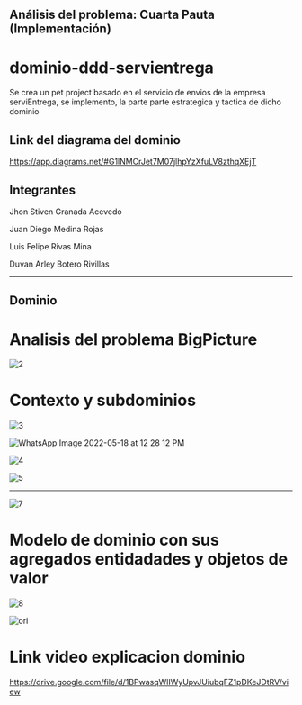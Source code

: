 ## Análisis del problema: Cuarta Pauta (Implementación)

# dominio-ddd-servientrega

 Se crea un pet project  basado  en el servicio de envios de la empresa serviEntrega,  se implemento,  la parte parte estrategica y tactica de dicho dominio

## Link del  diagrama del dominio
https://app.diagrams.net/#G1lNMCrJet7M07jlhpYzXfuLV8zthqXEjT

## Integrantes
Jhon Stiven Granada Acevedo

Juan Diego Medina Rojas

Luis Felipe Rivas Mina

Duvan Arley  Botero Rivillas

----------------------------------------------------
## Dominio

# Analisis del  problema BigPicture

![2](https://user-images.githubusercontent.com/96325513/169106712-69779095-0e68-4609-a68b-d7ef2906452f.jpeg)

# Contexto y subdominios

![3](https://user-images.githubusercontent.com/96325513/169106923-ab063e84-cf97-47d0-a16a-eb675c8346a1.jpeg)

![WhatsApp Image 2022-05-18 at 12 28 12 PM](https://user-images.githubusercontent.com/96325513/169106586-2eddc4f2-d18e-4381-a327-07d222abdde6.jpeg)

![4](https://user-images.githubusercontent.com/96325513/169107172-6bea8ec3-9e07-403e-9df8-681578e54d55.jpeg)

![5](https://user-images.githubusercontent.com/96325513/169107283-0a167b64-8459-4bd0-a61d-50c95ec5f1a3.jpeg)

---------------------------------------------------------------------------------------------------------


![7](https://user-images.githubusercontent.com/96325513/169107395-3df8de8e-09d9-4b93-8d7b-611b4988932b.jpeg)

# Modelo de dominio con  sus agregados entidadades y objetos de valor

![8](https://user-images.githubusercontent.com/96325513/169107474-40f794a0-1f7d-4341-91c2-84f6da6c910f.jpeg)

![ori](https://user-images.githubusercontent.com/96325513/169109297-0c768d98-13ef-43cb-9ef5-5aced1393d3b.jpeg)


# Link video explicacion dominio
https://drive.google.com/file/d/1BPwasqWlIWyUpvJUiubqFZ1pDKeJDtRV/view




